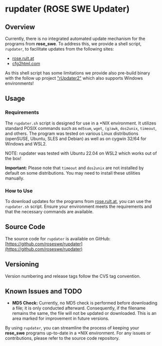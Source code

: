 # rupdater (ROSE SWE Updater)

## Overview

Currently, there is no integrated automated update mechanism for the programs from **rose_swe**. To address this, we provide a shell script, `rupdater`, to facilitate updates from the following sites:

- [rose.rult.at](http://rose.rult.at/)
- [cfg2html.com](http://www.cfg2html.com)

As this shell script has some limitations we provide also pre-build binary with the follow up project ["rUpdater2"](https://github.com/roseswe/rupdater2) which also supports Windows environments!

## Usage

### Requirements

The `rupdater.sh` script is designed for use in a *NIX environment. It utilizes standard POSIX commands such as `md5sum`, `wget`, `(g)awk`, `dos2unix`, `timeout`, and others. The program was tested on various Linux distributions (openSUSE, Ubuntu, SLES and Debian) as well as on cygwin 32/64 for Windows and WSL2.

NOTE: rupdater was tested with Ubuntu 22.04 on WSL2 which works out of the box!

**Important:** Please note that `timeout` and `dos2unix` are not installed by default on some distributions. You may need to install these utilities manually.

### How to Use

To download updates for the programs from [rose.rult.at](http://rose.rult.at), you can use the `rupdater.sh` script. Ensure your environment meets the requirements and that the necessary commands are available.

## Source Code

The source code for `rupdater` is available on GitHub: [https://github.com/roseswe/rupdater](https://github.com/roseswe/rupdater)

## Versioning

Version numbering and release tags follow the CVS tag convention.

## Known Issues and TODO

- **MD5 Check:** Currently, no MD5 check is performed before downloading a file; it is only conducted afterward. Consequently, if the filename remains the same, the file will not be updated or downloaded. This is an area marked for improvement in future versions.

By using `rupdater`, you can streamline the process of keeping your **rose_swe** programs up-to-date in a *NIX environment. For any issues or contributions, please refer to the source code repository.

<!--
vim:set fileencoding=utf8 fileformat=unix filetype=gfm tabstop=2 expandtab:
$Id: README.md,v 1.10 2024/09/15 10:24:59 ralph Exp $
-->
